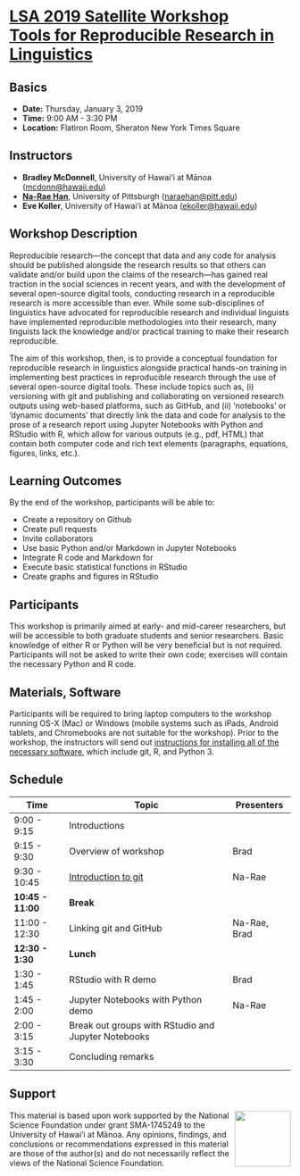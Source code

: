 # [LSA 2019 Satellite Workshop <br> Tools for Reproducible Research in Linguistics](https://www.linguisticsociety.org/content/2019-annual-meeting-satellite-workshop-tools-reproducible-research-linguistics) 



## Basics
* **Date:**	Thursday, January 3, 2019
* **Time:** 9:00 AM - 3:30 PM 
* **Location:** Flatiron Room, Sheraton New York Times Square

## Instructors
* **Bradley McDonnell**, University of Hawai‘i at Mānoa (<mcdonn@hawaii.edu>)
* [**Na-Rae Han**](http://www.pitt.edu/~naraehan/), University of Pittsburgh (<naraehan@pitt.edu>)
* **Eve Koller**, University of Hawai‘i at Mānoa (<ekoller@hawaii.edu>)


## Workshop Description

Reproducible research—the concept that data and any code for analysis should be published alongside the research results so that others can validate and/or build upon the claims of the research—has gained real traction in the social sciences in recent years, and with the development of several open-source digital tools, conducting research in a reproducible research is more accessible than ever. While some sub-disciplines of linguistics have advocated for reproducible research and individual linguists have implemented reproducible methodologies into their research, many linguists lack the knowledge and/or practical training to make their research reproducible.

The aim of this workshop, then, is to provide a conceptual foundation for reproducible research in linguistics alongside practical hands-on training in implementing best practices in reproducible research through the use of several open-source digital tools. These include topics such as, (i) versioning with git and publishing and collaborating on versioned research outputs using web-based platforms, such as GitHub, and (ii) ‘notebooks’ or ‘dynamic documents’ that directly link the data and code for analysis to the prose of a research report using Jupyter Notebooks with Python and RStudio with R, which allow for various outputs (e.g., pdf, HTML) that contain both computer code  and rich text elements (paragraphs, equations, figures, links, etc.).

## Learning Outcomes

By the end of the workshop, participants will be able to: 

- Create a repository on Github
- Create pull requests
- Invite collaborators
- Use basic Python and/or Markdown in Jupyter Notebooks
- Integrate R code and Markdown for 
- Execute basic statistical functions in RStudio
- Create graphs and figures in RStudio


## Participants
This workshop is primarily aimed at early- and mid-career researchers, but will be accessible to both graduate students and senior researchers. Basic knowledge of either R or Python will be very beneficial but is not required. Participants will not be asked to write their own code; exercises will contain the necessary Python and R code. 

## Materials, Software
Participants will be required to bring laptop computers to the workshop running OS-X (Mac) or Windows (mobile systems such as iPads, Android tablets, and Chromebooks are not suitable for the workshop). Prior to the workshop, the instructors will send out [instructions for installing all of the necessary software](installation.md), which include git, R, and Python 3. 

## Schedule

| Time | Topic | Presenters |
| --- | --- | --- |
| 9:00 - 9:15 | Introductions | |
| 9:15 - 9:30 | Overview of workshop | Brad | 
| 9:30 - 10:45 | [Introduction to git](intro_to_git.md) | Na-Rae |
| **10:45 - 11:00** | **Break** | |
| 11:00 - 12:30 | Linking git and GitHub | Na-Rae, Brad |
| **12:30 - 1:30** |  **Lunch** | |
| 1:30 - 1:45 | RStudio with R demo  | Brad |
| 1:45 - 2:00 | Jupyter Notebooks with Python demo  | Na-Rae |
| 2:00 - 3:15 | Break out groups with RStudio and Jupyter Notebooks | |
| 3:15 - 3:30 | Concluding remarks | |


## Support

<img src="https://www.nsf.gov/images/logos/NSF_4-Color_bitmap_Logo.png" width="100" align="right" /> 

This material is based upon work supported by the National Science Foundation under grant SMA-1745249 to the University of Hawai‘i at Mānoa. Any opinions, findings, and conclusions or recommendations expressed in this material are those of the author(s) and do not necessarily reflect the views of the National Science Foundation.
